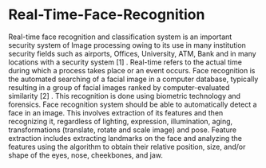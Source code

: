 # Real-Time-Face-Recognition
Real-time face recognition and classification system is an important security system of Image processing owing to its use in many institution security fields such as airports, Offices, University, ATM, Bank and in many locations with a security system [1] . Real-time refers to the actual time during which a process takes place or an event occurs. Face recognition is the automated searching of a facial image in a computer database, typically resulting in a group of facial images ranked by computer-evaluated similarity [2] . This recognition is done using biometric technology and forensics. Face recognition system should be able to automatically detect a face in an image. This involves extraction of its features and then recognizing it, regardless of lighting, expression, illumination, aging, transformations (translate, rotate and scale image) and pose. Feature extraction includes extracting landmarks on the face and analyzing the features using the algorithm to obtain their relative position, size, and/or shape of the eyes, nose, cheekbones, and jaw.
